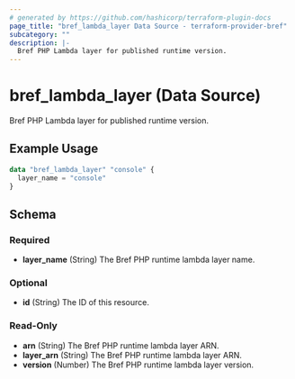 ```yaml
---
# generated by https://github.com/hashicorp/terraform-plugin-docs
page_title: "bref_lambda_layer Data Source - terraform-provider-bref"
subcategory: ""
description: |-
  Bref PHP Lambda layer for published runtime version.
---
```


# bref_lambda_layer (Data Source)

Bref PHP Lambda layer for published runtime version.

## Example Usage

```terraform
data "bref_lambda_layer" "console" {
  layer_name = "console"
}
```

<!-- schema generated by tfplugindocs -->
## Schema

### Required

- **layer_name** (String) The Bref PHP runtime lambda layer name.

### Optional

- **id** (String) The ID of this resource.

### Read-Only

- **arn** (String) The Bref PHP runtime lambda layer ARN.
- **layer_arn** (String) The Bref PHP runtime lambda layer ARN.
- **version** (Number) The Bref PHP runtime lambda layer version.


